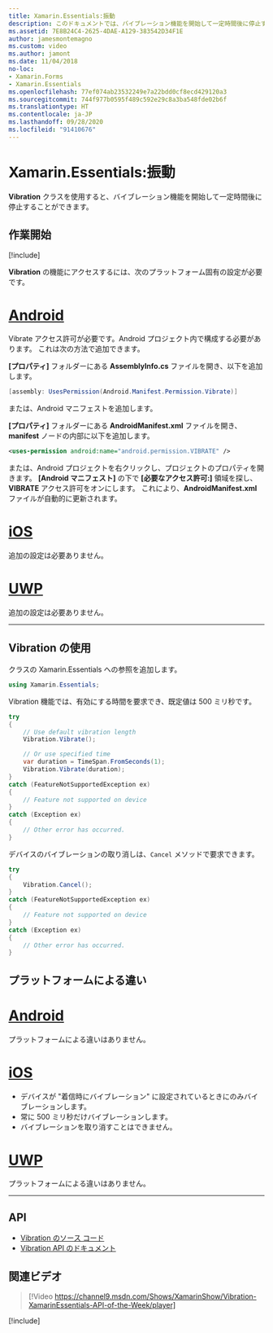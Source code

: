 ```yaml
---
title: Xamarin.Essentials:振動
description: このドキュメントでは、バイブレーション機能を開始して一定時間後に停止することができる Xamarin.Essentials の Vibration クラスについて説明します。
ms.assetid: 7E8B24C4-2625-4DAE-A129-383542D34F1E
author: jamesmontemagno
ms.custom: video
ms.author: jamont
ms.date: 11/04/2018
no-loc:
- Xamarin.Forms
- Xamarin.Essentials
ms.openlocfilehash: 77ef074ab23532249e7a22bdd0cf8ecd429120a3
ms.sourcegitcommit: 744f977b0595f489c592e29c8a3ba548fde02b6f
ms.translationtype: HT
ms.contentlocale: ja-JP
ms.lasthandoff: 09/28/2020
ms.locfileid: "91410676"
---
```

# <a name="no-locxamarinessentials-vibration"></a>Xamarin.Essentials:振動

**Vibration** クラスを使用すると、バイブレーション機能を開始して一定時間後に停止することができます。

## <a name="get-started"></a>作業開始

[!include[](~/essentials/includes/get-started.md)]

**Vibration** の機能にアクセスするには、次のプラットフォーム固有の設定が必要です。

# <a name="android"></a>[Android](#tab/android)

Vibrate アクセス許可が必要です。Android プロジェクト内で構成する必要があります。 これは次の方法で追加できます。

**[プロパティ]** フォルダーにある **AssemblyInfo.cs** ファイルを開き、以下を追加します。

```csharp
[assembly: UsesPermission(Android.Manifest.Permission.Vibrate)]
```

または、Android マニフェストを追加します。

**[プロパティ]** フォルダーにある **AndroidManifest.xml** ファイルを開き、**manifest** ノードの内部に以下を追加します。

```xml
<uses-permission android:name="android.permission.VIBRATE" />
```

または、Android プロジェクトを右クリックし、プロジェクトのプロパティを開きます。 **[Android マニフェスト]** の下で **[必要なアクセス許可:]** 領域を探し、**VIBRATE** アクセス許可をオンにします。 これにより、**AndroidManifest.xml** ファイルが自動的に更新されます。

# <a name="ios"></a>[iOS](#tab/ios)

追加の設定は必要ありません。

# <a name="uwp"></a>[UWP](#tab/uwp)

追加の設定は必要ありません。

-----

## <a name="using-vibration"></a>Vibration の使用

クラスの Xamarin.Essentials への参照を追加します。

```csharp
using Xamarin.Essentials;
```

Vibration 機能では、有効にする時間を要求でき、既定値は 500 ミリ秒です。

```csharp
try
{
    // Use default vibration length
    Vibration.Vibrate();

    // Or use specified time
    var duration = TimeSpan.FromSeconds(1);
    Vibration.Vibrate(duration);
}
catch (FeatureNotSupportedException ex)
{
    // Feature not supported on device
}
catch (Exception ex)
{
    // Other error has occurred.
}
```

デバイスのバイブレーションの取り消しは、`Cancel` メソッドで要求できます。

```csharp
try
{
    Vibration.Cancel();
}
catch (FeatureNotSupportedException ex)
{
    // Feature not supported on device
}
catch (Exception ex)
{
    // Other error has occurred.
}
```

## <a name="platform-differences"></a>プラットフォームによる違い

# <a name="android"></a>[Android](#tab/android)

プラットフォームによる違いはありません。

# <a name="ios"></a>[iOS](#tab/ios)

- デバイスが "着信時にバイブレーション" に設定されているときにのみバイブレーションします。
- 常に 500 ミリ秒だけバイブレーションします。
- バイブレーションを取り消すことはできません。

# <a name="uwp"></a>[UWP](#tab/uwp)

プラットフォームによる違いはありません。

-----

## <a name="api"></a>API

- [Vibration のソース コード](https://github.com/xamarin/Essentials/tree/main/Xamarin.Essentials/Vibration)
- [Vibration API のドキュメント](xref:Xamarin.Essentials.Vibration)

## <a name="related-video"></a>関連ビデオ

> [!Video https://channel9.msdn.com/Shows/XamarinShow/Vibration-XamarinEssentials-API-of-the-Week/player]

[!include[](~/essentials/includes/xamarin-show-essentials.md)]
